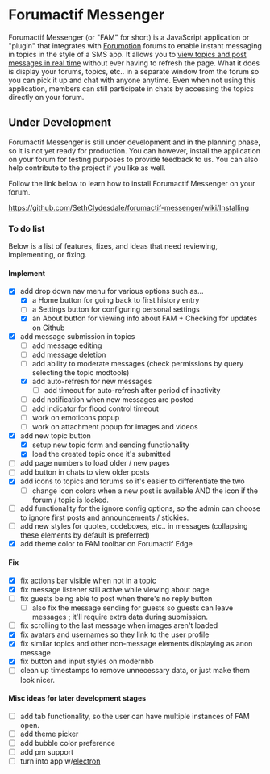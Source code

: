 # Forumactif Messenger
Forumactif Messenger (or "FAM" for short) is a JavaScript application or "plugin" that integrates with [Forumotion](https://www.forumotion.com/) forums to enable instant messaging in topics in the style of a SMS app. It allows you to [view topics and post messages in real time](https://i58.servimg.com/u/f58/18/21/41/30/w4f56y10.gif) without ever having to refresh the page. What it does is display your forums, topics, etc.. in a separate window from the forum so you can pick it up and chat with anyone anytime. Even when not using this application, members can still participate in chats by accessing the topics directly on your forum.


## Under Development
Forumactif Messenger is still under development and in the planning phase, so it is not yet ready for production. You can however, install the application on your forum for testing purposes to provide feedback to us. You can also help contribute to the project if you like as well.

Follow the link below to learn how to install Forumactif Messenger on your forum.

https://github.com/SethClydesdale/forumactif-messenger/wiki/Installing


### To do list
Below is a list of features, fixes, and ideas that need reviewing, implementing, or fixing.

#### Implement
- [x] add drop down nav menu for various options such as...
  - [x] a Home button for going back to first history entry
  - [ ] a Settings button for configuring personal settings
  - [x] an About button for viewing info about FAM + Checking for updates on Github
- [x] add message submission in topics
  - [ ] add message editing
  - [ ] add message deletion
  - [ ] add ability to moderate messages (check permissions by query selecting the topic modtools)
  - [x] add auto-refresh for new messages
    - [ ] add timeout for auto-refresh after period of inactivity
  - [ ] add notification when new messages are posted
  - [ ] add indicator for flood control timeout
  - [ ] work on emoticons popup
  - [ ] work on attachment popup for images and videos
- [x] add new topic button
  - [x] setup new topic form and sending functionality
  - [x] load the created topic once it's submitted
- [ ] add page numbers to load older / new pages
- [ ] add button in chats to view older posts
- [x] add icons to topics and forums so it's easier to differentiate the two
  - [ ] change icon colors when a new post is available AND the icon if the forum / topic is locked.
- [ ] add functionality for the ignore config options, so the admin can choose to ignore first posts and announcements / stickies.
- [ ] add new styles for quotes, codeboxes, etc.. in messages (collapsing these elements by default is preferred)
- [x] add theme color to FAM toolbar on Forumactif Edge

#### Fix
- [x] fix actions bar visible when not in a topic
- [x] fix message listener still active while viewing about page
- [ ] fix guests being able to post when there's no reply button
  - [ ] also fix the message sending for guests so guests can leave messages ; it'll require extra data during submission.
- [ ] fix scrolling to the last message when images aren't loaded
- [x] fix avatars and usernames so they link to the user profile
- [x] fix similar topics and other non-message elements displaying as anon message
- [x] fix button and input styles on modernbb
- [ ] clean up timestamps to remove unnecessary data, or just make them look nicer.

#### Misc ideas for later development stages
- [ ] add tab functionality, so the user can have multiple instances of FAM open.
- [ ] add theme picker
- [ ] add bubble color preference
- [ ] add pm support
- [ ] turn into app w/[electron](https://electron.atom.io/)
